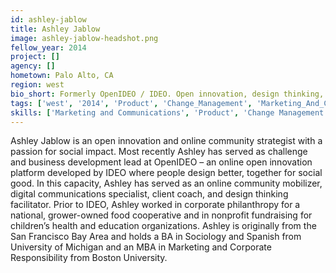 ```yaml
---
id: ashley-jablow
title: Ashley Jablow
image: ashley-jablow-headshot.png
fellow_year: 2014
project: []
agency: []
hometown: Palo Alto, CA
region: west
bio_short: Formerly OpenIDEO / IDEO. Open innovation, design thinking, social impact, leadership. MBA, Boston University + BA, University of Michigan.
tags: ['west', '2014', 'Product', 'Change_Management', 'Marketing_And_Communications']
skills: ['Marketing and Communications', 'Product', 'Change Management']
---
```


Ashley Jablow is an open innovation and online community strategist with a passion for social impact. Most recently Ashley has served as challenge and business development lead at OpenIDEO – an online open innovation platform developed by IDEO where people design better, together for social good. In this capacity, Ashley has served as an online community mobilizer, digital communications specialist, client coach, and design thinking facilitator. Prior to IDEO, Ashley worked in corporate philanthropy for a national, grower-owned food cooperative and in nonprofit fundraising for children’s health and education organizations. Ashley is originally from the San Francisco Bay Area and holds a BA in Sociology and Spanish from University of Michigan and an MBA in Marketing and Corporate Responsibility from Boston University.
